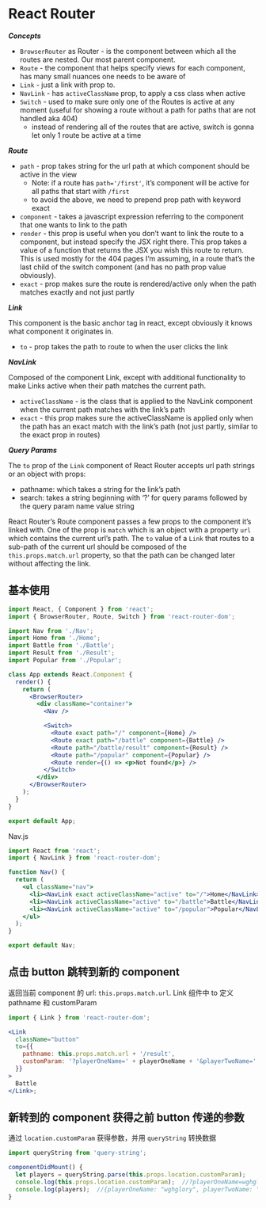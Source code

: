 # React Router

_**Concepts**_

* `BrowserRouter` as Router - is the component between which all the routes are nested. Our most parent component.
* `Route` - the component that helps specify views for each component, has many small nuances one needs to be aware of
* `Link` - just a link with prop to.
* `NavLink` - has `activeClassName` prop, to apply a css class when active
* `Switch` - used to make sure only one of the Routes is active at any moment (useful for showing a route without a path for paths that are not handled aka 404)
  * instead of rendering all of the routes that are active, switch is gonna let only 1 route be active at a time

__*Route*__

* `path` - prop takes string for the url path at which component should be active in the view
  * Note: if a route has `path='/first'`, it’s component will be active for all paths that start with `/first`
  * to avoid the above, we need to prepend prop path with keyword exact
* `component` - takes a javascript expression referring to the component that one wants to link to the path
* `render` - this prop is useful when you don’t want to link the route to a component, but instead specify the JSX right there. This prop takes a value of a function that returns the JSX you wish this route to return. This is used mostly for the 404 pages I’m assuming, in a route that’s the last child of the switch component (and has no path prop value obviously).
* `exact` - prop makes sure the route is rendered/active only when the path matches exactly and not just partly

__*Link*__

This component is the basic anchor tag in react, except obviously it knows what component it originates in.

* `to` - prop takes the path to route to when the user clicks the link

__*NavLink*__

Composed of the component Link, except with additional functionality to make Links active when their path matches the current path.

* `activeClassName` - is the class that is applied to the NavLink component when the current path matches with the link’s path
* `exact` - this prop makes sure the activeClassName is applied only when the path has an exact match with the link’s path (not just partly, similar to the exact prop in routes)

__*Query Params*__

The `to` prop of the `Link` component of React Router accepts url path strings or an object with props:
* pathname: which takes a string for the link’s path
* search: takes a string beginning with ‘?’ for query params followed by the query param name value string

React Router’s Route component passes a few props to the component it’s linked with. One of the prop is `match` which is an object with a property `url` which contains the current url’s path. The `to` value of a `Link` that routes to a sub-path of the current url should be composed of the `this.props.match.url` property, so that the path can be changed later without affecting the link.

## 基本使用

```jsx
import React, { Component } from 'react';
import { BrowserRouter, Route, Switch } from 'react-router-dom';

import Nav from './Nav';
import Home from './Home';
import Battle from './Battle';
import Result from './Result';
import Popular from './Popular';

class App extends React.Component {
  render() {
    return (
      <BrowserRouter>
        <div className="container">
          <Nav />

          <Switch>
            <Route exact path="/" component={Home} />
            <Route exact path="/battle" component={Battle} />
            <Route path="/battle/result" component={Result} />
            <Route path="/popular" component={Popular} />
            <Route render={() => <p>Not found</p>} />
          </Switch>
        </div>
      </BrowserRouter>
    );
  }
}

export default App;
```

Nav.js

```jsx
import React from 'react';
import { NavLink } from 'react-router-dom';

function Nav() {
  return (
    <ul className="nav">
      <li><NavLink exact activeClassName="active" to="/">Home</NavLink></li>
      <li><NavLink activeClassName="active" to="/battle">Battle</NavLink></li>
      <li><NavLink activeClassName="active" to="/popular">Popular</NavLink></li>
    </ul>
  );
}

export default Nav;
```

## 点击 button 跳转到新的 component

返回当前 component 的 url: `this.props.match.url`. Link 组件中 to 定义 pathname 和 customParam

```jsx
import { Link } from 'react-router-dom';

<Link
  className="button"
  to={{
    pathname: this.props.match.url + '/result',
    customParam: '?playerOneName=' + playerOneName + '&playerTwoName=' + playerTwoName
  }}
>
  Battle
</Link>;
```

## 新转到的 component 获得之前 button 传递的参数

通过 `location.customParam` 获得参数，并用 `queryString` 转换数据

```jsx
import queryString from 'query-string';

componentDidMount() {
  let players = queryString.parse(this.props.location.customParam);
  console.log(this.props.location.customParam);  //?playerOneName=wghglory&playerTwoName=ff
  console.log(players);  //{playerOneName: "wghglory", playerTwoName: "ff"}
}
```
